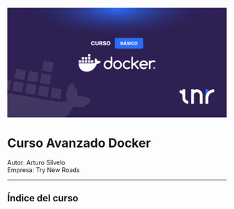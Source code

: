 ![banner](./images/banner.png)

# Curso Avanzado Docker

Autor: Arturo Silvelo  
Empresa: Try New Roads

---

## Índice del curso
